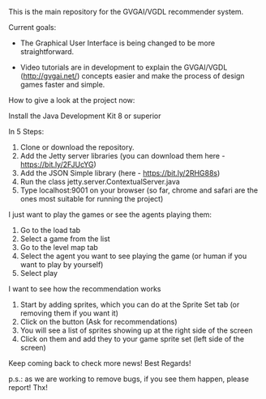 This is the main repository for the GVGAI/VGDL recommender system.

Current goals:

- The Graphical User Interface is being changed to be more straightforward. 

- Video tutorials are in development to explain the GVGAI/VGDL (http://gvgai.net/) concepts easier and make the process of design games faster and simple.

How to give a look at the project now:

Install the Java Development Kit 8 or superior

In 5 Steps:

1. Clone or download the repository. 
2. Add the Jetty server libraries (you can download them here - https://bit.ly/2FJUcYG)
3. Add the JSON Simple library (here - https://bit.ly/2RHG88s)
4. Run the class jetty.server.ContextualServer.java
5. Type localhost:9001 on your browser (so far, chrome and safari are the ones most suitable for running the project)

I just want to play the games or see the agents playing them:

1. Go to the load tab
2. Select a game from the list
3. Go to the level map tab
4. Select the agent you want to see playing the game (or human if you want to play by yourself)
5. Select play

I want to see how the recommendation works

1. Start by adding sprites, which you can do at the Sprite Set tab (or removing them if you want it)
2. Click on the button (Ask for recommendations)
3. You will see a list of sprites showing up at the right side of the screen
4. Click on them and add they to your game sprite set (left side of the screen)

Keep coming back to check more news!
Best Regards!

p.s.: as we are working to remove bugs, if you see them happen, please report! Thx!
